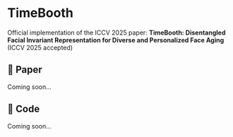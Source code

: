 # TimeBooth  

Official implementation of the ICCV 2025 paper:   **TimeBooth: Disentangled Facial Invariant Representation for Diverse and Personalized Face Aging**  (ICCV 2025 accepted)  

## 📄 Paper 

Coming soon... 

## 🚀 Code  

Coming soon...
